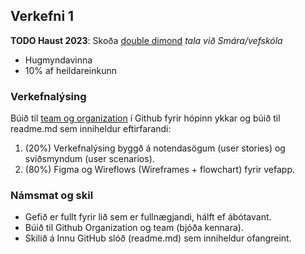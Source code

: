 ## Verkefni 1 
**TODO Haust 2023**: Skoða [double dimond](https://www.designcouncil.org.uk/our-resources/the-double-diamond/)  _tala við Smára/vefskóla_

- Hugmyndavinna
- 10% af heildareinkunn

### Verkefnalýsing 
Búið til [team og organization](https://github.com/collab-uniba/socialcde4eclipse/wiki/How-to-setup-a-GitHub-organization,-project-and-team) í Github fyrir hópinn ykkar og búið til readme.md sem inniheldur eftirfarandi:

1. (20%) Verkefnalýsing byggð á notendasögum (user stories) og sviðsmyndum (user scenarios). 
1. (80%) Figma og Wireflows (Wireframes + flowchart) fyrir vefapp.

### Námsmat og skil
* Gefið er fullt fyrir lið sem er fullnægjandi, hálft ef ábótavant.
* Búið til Github Organization og team (bjóða kennara).
* Skilið á Innu GitHub slóð (readme.md) sem inniheldur ofangreint.
